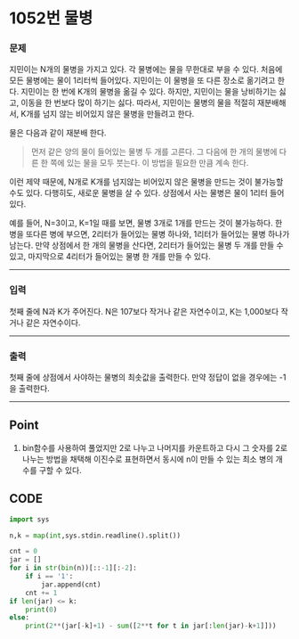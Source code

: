 # 1052번 물병



### 문제



지민이는 N개의 물병을 가지고 있다. 각 물병에는 물을 무한대로 부을 수 있다. 처음에 모든 물병에는 물이 1리터씩 들어있다. 지민이는 이 물병을 또 다른 장소로 옮기려고 한다. 지민이는 한 번에 K개의 물병을 옮길 수 있다. 하지만, 지민이는 물을 낭비하기는 싫고, 이동을 한 번보다 많이 하기는 싫다. 따라서, 지민이는 물병의 물을 적절히 재분배해서, K개를 넘지 않는 비어있지 않은 물병을 만들려고 한다.

물은 다음과 같이 재분배 한다.

> 먼저 같은 양의 물이 들어있는 물병 두 개를 고른다. 그 다음에 한 개의 물병에 다른 한 쪽에 있는 물을 모두 붓는다. 이 방법을 필요한 만큼 계속 한다.

이런 제약 때문에, N개로 K개를 넘지않는 비어있지 않은 물병을 만드는 것이 불가능할 수도 있다. 다행히도, 새로운 물병을 살 수 있다. 상점에서 사는 물병은 물이 1리터 들어있다.

예를 들어, N=3이고, K=1일 때를 보면, 물병 3개로 1개를 만드는 것이 불가능하다. 한 병을 또다른 병에 부으면, 2리터가 들어있는 물병 하나와, 1리터가 들어있는 물병 하나가 남는다. 만약 상점에서 한 개의 물병을 산다면, 2리터가 들어있는 물병 두 개를 만들 수 있고, 마지막으로 4리터가 들어있는 물병 한 개를 만들 수 있다.

---

### 입력



첫째 줄에 N과 K가 주어진다. N은 107보다 작거나 같은 자연수이고, K는 1,000보다 작거나 같은 자연수이다.

---

### 출력



첫째 줄에 상점에서 사야하는 물병의 최솟값을 출력한다. 만약 정답이 없을 경우에는 -1을 출력한다.

---

## Point



1. bin함수를 사용하여 풀었지만 2로 나누고 나머지를 카운트하고 다시 그 숫자를 2로 나누는 방법을 채택해 이진수로 표현하면서 동시에 n이 만들 수 있는 최소 병의 개수를 구할 수 있다.



## CODE

```python
import sys

n,k = map(int,sys.stdin.readline().split())

cnt = 0
jar = []
for i in str(bin(n))[::-1][:-2]:
    if i == '1':
        jar.append(cnt)
    cnt += 1
if len(jar) <= k:
    print(0)
else:
    print(2**(jar[-k]+1) - sum([2**t for t in jar[:len(jar)-k+1]]))
```

